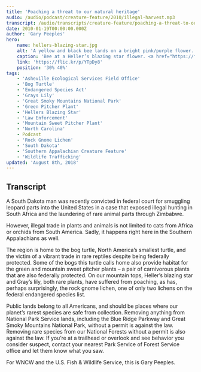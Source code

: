 ```yaml
---
title: 'Poaching a threat to our natural heritage'
audio: /audio/podcast/creature-feature/2010/illegal-harvest.mp3
transcript: /audio/transcripts/creature-feature/poaching-a-threat-to-our-natural-heritage.pdf
date: 2010-01-19T00:00:00.000Z
author: 'Gary Peeples'
hero:
    name: hellers-blazing-star.jpg
    alt: 'A yellow and black bee lands on a bright pink/purple flower.'
    caption: 'Bee at a Heller’s blazing star flower. <a href="https://flic.kr/p/YTpDy8">Photo</a> by Gary Peeples, USFWS.'
    link: 'https://flic.kr/p/YTpDy8'
    position: '30% 40%'
tags:
    - 'Asheville Ecological Services Field Office'
    - 'Bog Turtle'
    - 'Endangered Species Act'
    - 'Grays Lily'
    - 'Great Smoky Mountains National Park'
    - 'Green Pitcher Plant'
    - 'Hellers Blazing Star'
    - 'Law Enforcement'
    - 'Mountain Sweet Pitcher Plant'
    - 'North Carolina'
    - Podcast
    - 'Rock Gnome Lichen'
    - 'South Dakota'
    - 'Southern Appalachian Creature Feature'
    - 'Wildlife Trafficking'
updated: 'August 8th, 2018'
---
```


## Transcript

A South Dakota man was recently convicted in federal court for smuggling leopard parts into the United States in a case that exposed illegal hunting in South Africa and the laundering of rare animal parts through Zimbabwe.

However, illegal trade in plants and animals is not limited to cats from Africa or orchids from South America. Sadly, it happens right here in the Southern Appalachians as well.

The region is home to the bog turtle, North America’s smallest turtle, and the victim of a vibrant trade in rare reptiles despite being federally protected. Some of the bogs this turtle calls home also provide habitat for the green and mountain sweet pitcher plants – a pair of carnivorous plants that are also federally protected. On our mountain tops, Heller’s blazing star and Gray’s lily, both rare plants, have suffered from poaching, as has, perhaps surprisingly, the rock gnome lichen, one of only two lichens on the federal endangered species list.

Public lands belong to all Americans, and should be places where our planet’s rarest species are safe from collection. Removing anything from National Park Service lands, including the Blue Ridge Parkway and Great Smoky Mountains National Park, without a permit is against the law. Removing rare species from our National Forests without a permit is also against the law. If you’re at a trailhead or overlook and see behavior you consider suspect, contact your nearest Park Service of Forest Service office and let them know what you saw.

For WNCW and the U.S. Fish & Wildlife Service, this is Gary Peeples.